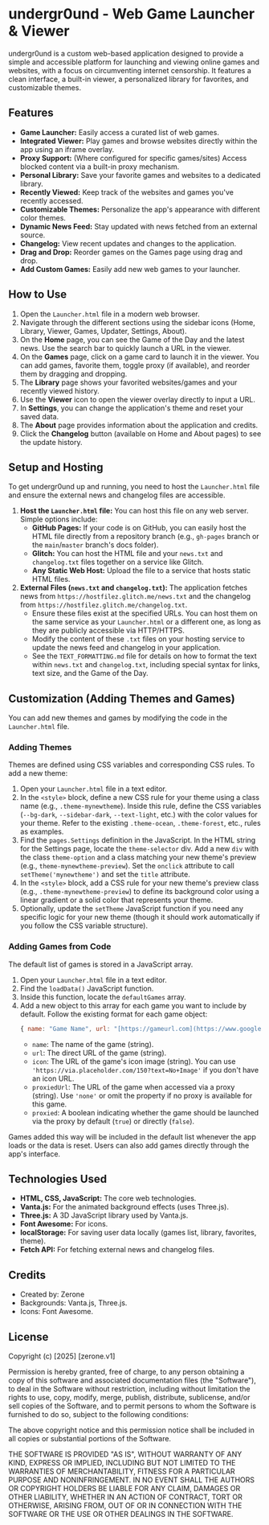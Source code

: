 # undergr0und - Web Game Launcher & Viewer

undergr0und is a custom web-based application designed to provide a simple and accessible platform for launching and viewing online games and websites, with a focus on circumventing internet censorship. It features a clean interface, a built-in viewer, a personalized library for favorites, and customizable themes.

## Features

* **Game Launcher:** Easily access a curated list of web games.
* **Integrated Viewer:** Play games and browse websites directly within the app using an iframe overlay.
* **Proxy Support:** (Where configured for specific games/sites) Access blocked content via a built-in proxy mechanism.
* **Personal Library:** Save your favorite games and websites to a dedicated library.
* **Recently Viewed:** Keep track of the websites and games you've recently accessed.
* **Customizable Themes:** Personalize the app's appearance with different color themes.
* **Dynamic News Feed:** Stay updated with news fetched from an external source.
* **Changelog:** View recent updates and changes to the application.
* **Drag and Drop:** Reorder games on the Games page using drag and drop.
* **Add Custom Games:** Easily add new web games to your launcher.

## How to Use

1.  Open the `Launcher.html` file in a modern web browser.
2.  Navigate through the different sections using the sidebar icons (Home, Library, Viewer, Games, Updater, Settings, About).
3.  On the **Home** page, you can see the Game of the Day and the latest news. Use the search bar to quickly launch a URL in the viewer.
4.  On the **Games** page, click on a game card to launch it in the viewer. You can add games, favorite them, toggle proxy (if available), and reorder them by dragging and dropping.
5.  The **Library** page shows your favorited websites/games and your recently viewed history.
6.  Use the **Viewer** icon to open the viewer overlay directly to input a URL.
7.  In **Settings**, you can change the application's theme and reset your saved data.
8.  The **About** page provides information about the application and credits.
9.  Click the **Changelog** button (available on Home and About pages) to see the update history.

## Setup and Hosting

To get undergr0und up and running, you need to host the `Launcher.html` file and ensure the external news and changelog files are accessible.

1.  **Host the `Launcher.html` file:** You can host this file on any web server. Simple options include:
    * **GitHub Pages:** If your code is on GitHub, you can easily host the HTML file directly from a repository branch (e.g., `gh-pages` branch or the `main`/`master` branch's docs folder).
    * **Glitch:** You can host the HTML file and your `news.txt` and `changelog.txt` files together on a service like Glitch.
    * **Any Static Web Host:** Upload the file to a service that hosts static HTML files.
2.  **External Files (`news.txt` and `changelog.txt`):** The application fetches news from `https://hostfilez.glitch.me/news.txt` and the changelog from `https://hostfilez.glitch.me/changelog.txt`.
    * Ensure these files exist at the specified URLs. You can host them on the same service as your `Launcher.html` or a different one, as long as they are publicly accessible via HTTP/HTTPS.
    * Modify the content of these `.txt` files on your hosting service to update the news feed and changelog in your application.
    * See the `TEXT_FORMATTING.md` file for details on how to format the text within `news.txt` and `changelog.txt`, including special syntax for links, text size, and the Game of the Day.

## Customization (Adding Themes and Games)

You can add new themes and games by modifying the code in the `Launcher.html` file.

### Adding Themes

Themes are defined using CSS variables and corresponding CSS rules. To add a new theme:

1.  Open your `Launcher.html` file in a text editor.
2.  In the `<style>` block, define a new CSS rule for your theme using a class name (e.g., `.theme-mynewtheme`). Inside this rule, define the CSS variables (`--bg-dark`, `--sidebar-dark`, `--text-light`, etc.) with the color values for your theme. Refer to the existing `.theme-ocean`, `.theme-forest`, etc., rules as examples.
3.  Find the `pages.Settings` definition in the JavaScript. In the HTML string for the Settings page, locate the `theme-selector` div. Add a new `div` with the class `theme-option` and a class matching your new theme's preview (e.g., `theme-mynewtheme-preview`). Set the `onclick` attribute to call `setTheme('mynewtheme')` and set the `title` attribute.
4.  In the `<style>` block, add a CSS rule for your new theme's preview class (e.g., `.theme-mynewtheme-preview`) to define its background color using a linear gradient or a solid color that represents your theme.
5.  Optionally, update the `setTheme` JavaScript function if you need any specific logic for your new theme (though it should work automatically if you follow the CSS variable structure).

### Adding Games from Code

The default list of games is stored in a JavaScript array.

1.  Open your `Launcher.html` file in a text editor.
2.  Find the `loadData()` JavaScript function.
3.  Inside this function, locate the `defaultGames` array.
4.  Add a new object to this array for each game you want to include by default. Follow the existing format for each game object:
    ```javascript
    { name: "Game Name", url: "[https://gameurl.com](https://www.google.com/search?q=https://gameurl.com)", icon: "[https://iconurl.com/icon.png](https://www.google.com/search?q=https://iconurl.com/icon.png)", proxiedUrl: "[https://proxiedurl.com](https://www.google.com/search?q=https://proxiedurl.com)", proxied: false },
    ```
    * `name`: The name of the game (string).
    * `url`: The direct URL of the game (string).
    * `icon`: The URL of the game's icon image (string). You can use `'https://via.placeholder.com/150?text=No+Image'` if you don't have an icon URL.
    * `proxiedUrl`: The URL of the game when accessed via a proxy (string). Use `'none'` or omit the property if no proxy is available for this game.
    * `proxied`: A boolean indicating whether the game should be launched via the proxy by default (`true`) or directly (`false`).

Games added this way will be included in the default list whenever the app loads or the data is reset. Users can also add games directly through the app's interface.

## Technologies Used

* **HTML, CSS, JavaScript:** The core web technologies.
* **Vanta.js:** For the animated background effects (uses Three.js).
* **Three.js:** A 3D JavaScript library used by Vanta.js.
* **Font Awesome:** For icons.
* **localStorage:** For saving user data locally (games list, library, favorites, theme).
* **Fetch API:** For fetching external news and changelog files.

## Credits

* Created by: Zerone
* Backgrounds: Vanta.js, Three.js.
* Icons: Font Awesome.

## License
Copyright (c) [2025] [zerone.v1]

Permission is hereby granted, free of charge, to any person obtaining a copy
of this software and associated documentation files (the "Software"), to deal
in the Software without restriction, including without limitation the rights
to use, copy, modify, merge, publish, distribute, sublicense, and/or sell
copies of the Software, and to permit persons to whom the Software is
furnished to do so, subject to the following conditions:

The above copyright notice and this permission notice shall be included in all
copies or substantial portions of the Software.

THE SOFTWARE IS PROVIDED "AS IS", WITHOUT WARRANTY OF ANY KIND, EXPRESS OR
IMPLIED, INCLUDING BUT NOT LIMITED TO THE WARRANTIES OF MERCHANTABILITY,
FITNESS FOR A PARTICULAR PURPOSE AND NONINFRINGEMENT. IN NO EVENT SHALL THE
AUTHORS OR COPYRIGHT HOLDERS BE LIABLE FOR ANY CLAIM, DAMAGES OR OTHER
LIABILITY, WHETHER IN AN ACTION OF CONTRACT, TORT OR OTHERWISE, ARISING FROM,
OUT OF OR IN CONNECTION WITH THE SOFTWARE OR THE USE OR OTHER DEALINGS IN THE
SOFTWARE.
